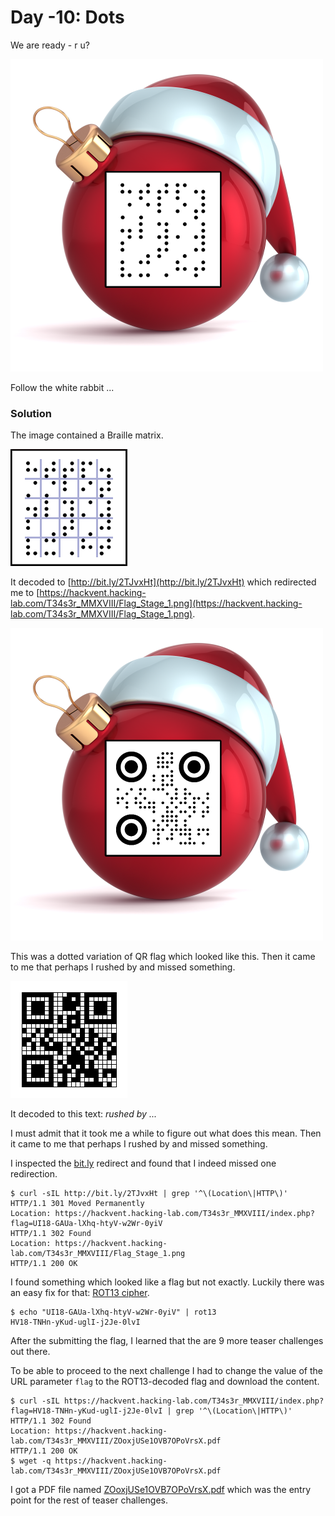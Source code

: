 # Day -10: Dots

We are ready - r u?

![Teaser.png](files/Teaser.png "Teaser")

Follow the white rabbit ...

### Solution

The image contained a Braille matrix.

![stage0.png](files/stage0.png "stage 0")

It decoded to [http://bit.ly/2TJvxHt](http://bit.ly/2TJvxHt) which redirected me to [https://hackvent.hacking-lab.com/T34s3r_MMXVIII/Flag_Stage_1.png](https://hackvent.hacking-lab.com/T34s3r_MMXVIII/Flag_Stage_1.png).

![Flag_Stage_1.png](files/Flag_Stage_1.png "stage 1")

This was a dotted variation of QR flag which looked like this. Then it came to me that perhaps I rushed by and missed something. 

![stage1.png](files/stage1.png "stage 1")

It decoded to this text: *rushed by ...*

I must admit that it took me a while to figure out what does this mean. Then it came to me that perhaps I rushed by and missed something.

I inspected the [bit.ly](http://bit.ly/2TJvxHt) redirect and found that I indeed missed one redirection.

```
$ curl -sIL http://bit.ly/2TJvxHt | grep '^\(Location\|HTTP\)'
HTTP/1.1 301 Moved Permanently
Location: https://hackvent.hacking-lab.com/T34s3r_MMXVIII/index.php?flag=UI18-GAUa-lXhq-htyV-w2Wr-0yiV
HTTP/1.1 302 Found
Location: https://hackvent.hacking-lab.com/T34s3r_MMXVIII/Flag_Stage_1.png
HTTP/1.1 200 OK
```

I found something which looked like a flag but not exactly. Luckily there was an easy fix for that:  [ROT13 cipher](https://en.wikipedia.org/wiki/ROT13).

```
$ echo "UI18-GAUa-lXhq-htyV-w2Wr-0yiV" | rot13
HV18-TNHn-yKud-uglI-j2Je-0lvI
```

After the submitting the flag, I learned that the are 9 more teaser challenges out there.

To be able to proceed to the next challenge I had to change the value of the URL parameter `flag` to the ROT13-decoded flag and download the content.

```
$ curl -sIL https://hackvent.hacking-lab.com/T34s3r_MMXVIII/index.php?flag=HV18-TNHn-yKud-uglI-j2Je-0lvI | grep '^\(Location\|HTTP\)'
HTTP/1.1 302 Found
Location: https://hackvent.hacking-lab.com/T34s3r_MMXVIII/ZOoxjUSe1OVB7OPoVrsX.pdf
HTTP/1.1 200 OK
$ wget -q https://hackvent.hacking-lab.com/T34s3r_MMXVIII/ZOoxjUSe1OVB7OPoVrsX.pdf
```

I got a PDF file named [ZOoxjUSe1OVB7OPoVrsX.pdf](files/ZOoxjUSe1OVB7OPoVrsX.pdf) which was the entry point for the rest of teaser challenges.
